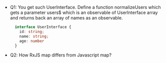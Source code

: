 - Q1: You get such UserInterface. Define a function normalizeUsers which gets a parameter users$ which is an observable of UserInterface array and returns back an array of names as an observable.
  ```typescript
    interface UserInterface {
      id: string;
      name: string;
      age: number
    }
  ```
- Q2: How RxJS map differs from Javascript map?
